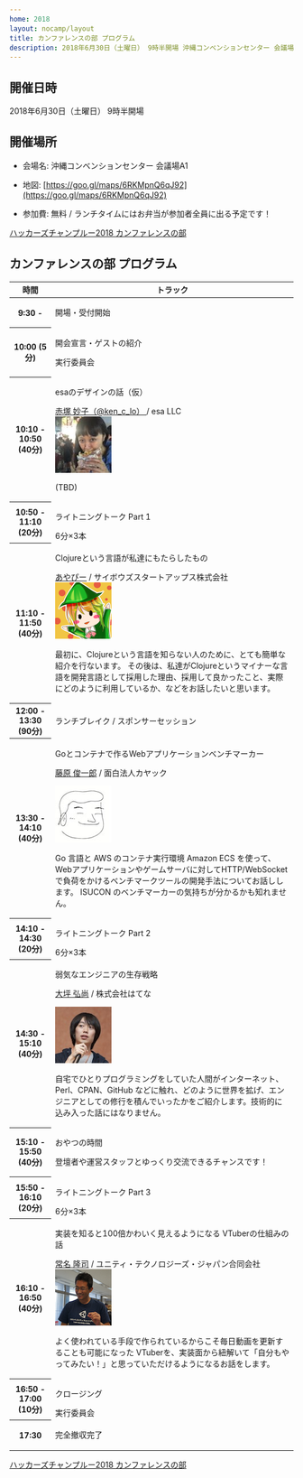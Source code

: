 ```yaml
---
home: 2018
layout: nocamp/layout
title: カンファレンスの部 プログラム
description: 2018年6月30日（土曜日） 9時半開場 沖縄コンベンションセンター 会議場A1
---
```


<i class="fa fa-calendar"></i> 開催日時
--------------------------------------------------------------------------------

2018年6月30日（土曜日） 9時半開場

<i class="fa fa-map-marker"></i> 開催場所
--------------------------------------------------------------------------------

- 会場名: 沖縄コンベンションセンター 会議場A1

- 地図:  [https://goo.gl/maps/6RKMpnQ6qJ92](https://goo.gl/maps/6RKMpnQ6qJ92)

- 参加費: 無料 / ランチタイムにはお弁当が参加者全員に出る予定です！

<a class="doorkeeper-registration-widget" href="https://hackers-champloo.doorkeeper.jp/events/74338">ハッカーズチャンプルー2018 カンファレンスの部</a><script src="https://widgets.doorkeeper.jp/w/widget.js"></script>

<i class="fa fa-list-alt"></i> カンファレンスの部 プログラム
--------------------------------------------------------------------------------

<div id="schedule">
  <table>
    <thead>
      <tr>
        <th>時間</th>
        <th>トラック</th>
      </tr>
    </thead>
    <tbody>
      <tr>
        <th>9:30 -</th>
        <td><p class="track-title">開場・受付開始</p></td>
      </tr>
      <tr>
        <th>10:00 (5分)</th>
        <td>
          <p class="track-title">開会宣言・ゲストの紹介</p>
          <p class="track-speaker">実行委員会</p>
        </td>
      </tr>
      <tr>
        <th>10:10 - 10:50 (40分)</th>
        <td>
          <p class="track-title">esaのデザインの話（仮）</p>
          <p class="track-speaker">
            <a href="https://twitter.com/ken_c_lo" target="_blank">赤塚 妙子（@ken_c_lo）
</a> / esa LLC<br/>
            <a href="https://twitter.com/ken_c_lo" target="_blank">
              <img class="speaker-photo" src="/img/2018/speakers/ken_c_lo.jpg" />
            </a>
            </p>
            <p class="track-description">
            (TBD)
            </p>
        </td>
      </tr>
      <tr>
        <th>10:50 - 11:10 (20分)</th>
        <td>
            <p class="track-title">ライトニングトーク Part 1</p>6分×3本<br />
        </td>
      </tr>
      <tr>
        <th>11:10 - 11:50 (40分)</th>
        <td>
          <p class="track-title">Clojureという言語が私達にもたらしたもの</p>
          <p class="track-speaker">
            <a href="https://twitter.com/_ayato_p" target="_blank">あやぴー</a> / サイボウズスタートアップス株式会社
            <br/>
            <a href="https://twitter.com/_ayato_p" target="_blank">
              <img class="speaker-photo" src="/img/2018/speakers/ayato_p.png" />
            </a>
          </p>
          <p class="track-description">
          最初に、Clojureという言語を知らない人のために、とても簡単な紹介を行ないます。
その後は、私達がClojureというマイナーな言語を開発言語として採用した理由、採用して良かったこと、実際にどのように利用しているか、などをお話したいと思います。
          </p>
        </td>
      </tr>
      <tr class="track-break">
        <th>12:00 - 13:30 (90分)</th>
        <td><p class="track-title"><i class="fa fa-cutlery"></i> ランチブレイク / スポンサーセッション</p></td>
      </tr>
      <tr>
        <th>13:30 - 14:10 (40分)</th>
        <td>
          <p class="track-title">Goとコンテナで作るWebアプリケーションベンチマーカー</p>
          <p class="track-speaker">
            <p><a href="https://sfujiwara.hatenablog.com/" target="_blank">藤原 俊一郎</a> / 面白法人カヤック</p>
            <a href="https://sfujiwara.hatenablog.com/" target="_blank">
                <img class="speaker-photo" src="/img/2018/speakers/sfujiwara.jpg" />
            </a>
          </p>
          <p class="track-description">
          Go 言語と AWS のコンテナ実行環境 Amazon ECS を使って、Webアプリケーションやゲームサーバに対してHTTP/WebSocketで負荷をかけるベンチマークツールの開発手法についてお話しします。
          ISUCON のベンチマーカーの気持ちが分かるかも知れません。
          </p>
        </td>
      </tr>
      <tr>
        <th>14:10 - 14:30 (20分)</th>
        <td>
            <p class="track-title">ライトニングトーク Part 2</p>6分×3本<br />
        </td>
      </tr>
      <tr>
        <th>14:30 - 15:10 (40分)</th>
        <td>
          <p class="track-title">弱気なエンジニアの生存戦略</p>
          <p class="track-speaker">
            <p><a href="https://motemen.hatenablog.com/" target="_blank">大坪 弘尚</a> / 株式会社はてな</p>
            <a href="https://motemen.hatenablog.com/" target="_blank">
                <img class="speaker-photo" src="/img/2018/speakers/motemen.jpg" />
            </a>
          </p>
          <p class="track-description">
          自宅でひとりプログラミングをしていた人間がインターネット、Perl、CPAN、GitHub などに触れ、どのように世界を拡げ、エンジニアとしての修行を積んでいったかをご紹介します。技術的に込み入った話にはなりません。
          </p>
        </td>
      </tr>
      <tr class="track-break">
        <th>15:10 - 15:50 (40分)</th>
        <td>
          <p class="track-title"><i class="fa fa-coffee"></i> おやつの時間</p>
          <p class="track-speaker">
          登壇者や運営スタッフとゆっくり交流できるチャンスです！
          </p>
        </td>
      </tr>
      <tr>
        <th>15:50 - 16:10 (20分)</th>
        <td>
            <p class="track-title">ライトニングトーク Part 3</p>6分×3本<br />
        </td>
      </tr>
      <tr>
        <th>16:10 - 16:50 (40分)</th>
        <td>
          <p class="track-title">実装を知ると100倍かわいく見えるようになる VTuberの仕組みの話</p>
          <p class="track-speaker">
            <a href="https://twitter.com/takashijona/" target="_blank">常名 隆司</a> / ユニティ・テクノロジーズ・ジャパン合同会社
            <br/>
            <a href="https://twitter.com/takashijona/" target="_blank">
              <img class="speaker-photo" src="/img/2018/speakers/takashijona.png" />
            </a>
            </p>
            <p class="track-description">
            よく使われている手段で作られているからこそ毎日動画を更新することも可能になった VTuberを、実装面から紐解いて「自分もやってみたい！」と思っていただけるようになるお話をします。
            </p>
        </td>
      </tr>
      <tr>
        <th>16:50 - 17:00 (10分)</th>
        <td>
          <p class="track-title">クロージング</p>実行委員会<br />
        </td>
      </tr>
      <tr>
        <th>17:30</th>
        <td>
          <p class="track-title">完全撤収完了</p>
        </td>
      </tr>
    </tbody>
  </table>
</div>

<a class="doorkeeper-registration-widget" href="https://hackers-champloo.doorkeeper.jp/events/74338">ハッカーズチャンプルー2018 カンファレンスの部</a><script src="https://widgets.doorkeeper.jp/w/widget.js"></script>
